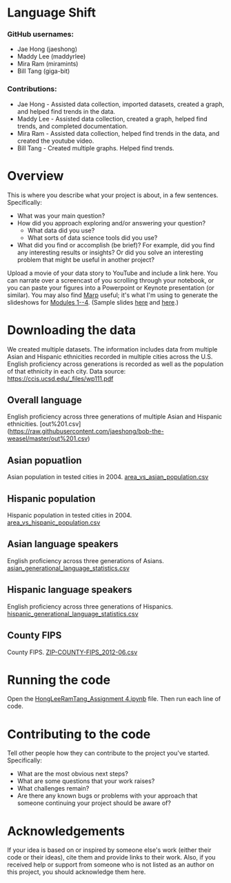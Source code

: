 # Language Shift

### GitHub usernames:
- Jae Hong (jaeshong)
- Maddy Lee (maddyrlee)
- Mira Ram (miramints)
- Bill Tang (giga-bit)

### Contributions:
- Jae Hong - Assisted data collection, imported datasets, created a graph, and helped find trends in the data.
- Maddy Lee - Assisted data collection, created a graph, helped find trends, and completed documentation.
- Mira Ram - Assisted data collection, helped find trends in the data, and created the youtube video.
- Bill Tang - Created multiple graphs. Helped find trends.

# Overview

This is where you describe what your project is about, in a few sentences.  Specifically:
- What was your main question?
- How did you approach exploring and/or answering your question?
  - What data did you use?
  - What sorts of data science tools did you use?
- What did you find or accomplish (be brief)?  For example, did you find any interesting results or insights?  Or did you solve an interesting problem that might be useful in another project?

Upload a movie of your data story to YouTube and include a link here.  You can narrate over a screencast of you scrolling through your notebook, or you can paste your figures into a Powerpoint or Keynote presentation (or similar).  You may also find [Marp](https://yhatt.github.io/marp/) useful; it's what I'm using to generate the slideshows for [Modules 1--4](https://github.com/ContextLab/storytelling-with-data/blob/master/slides/outline.md).  (Sample slides [here](https://github.com/ContextLab/storytelling-with-data/blob/master/slides/modules_and_numpy.md) and [here](https://github.com/ContextLab/storytelling-with-data/blob/master/slides/pandas.md).)

# Downloading the data

We created multiple datasets. The information includes data from multiple Asian and Hispanic ethnicities recorded in multiple cities across the U.S. English proficiency across generations is recorded as well as the population of that ethnicity in each city. 
Data source: https://ccis.ucsd.edu/_files/wp111.pdf

## Overall language
English proficiency across three generations of multiple Asian and Hispanic ethnicities. [out%201.csv] (https://raw.githubusercontent.com/jaeshong/bob-the-weasel/master/out%201.csv)
## Asian popuatlion
Asian population in tested cities in 2004. [area_vs_asian_population.csv](https://raw.githubusercontent.com/jaeshong/bob-the-weasel/master/area_vs_asian_population.csv)
## Hispanic population
Hispanic population in tested cities in 2004. [area_vs_hispanic_population.csv](https://raw.githubusercontent.com/jaeshong/bob-the-weasel/master/area_vs_hispanic_population.csv)
## Asian language speakers
English proficiency across three generations of Asians. [asian_generational_language_statistics.csv](https://raw.githubusercontent.com/jaeshong/bob-the-weasel/master/asian_generational_language_statistics.csv)
## Hispanic language speakers
English proficiency across three generations of Hispanics. [hispanic_generational_language_statistics.csv]( https://raw.githubusercontent.com/jaeshong/bob-the-weasel/master/hispanic_generational_language_statistics.csv)
## County FIPS
County FIPS. [ZIP-COUNTY-FIPS_2012-06.csv](https://raw.githubusercontent.com/jaeshong/bob-the-weasel/master/ZIP-COUNTY-FIPS_2012-06.csv)

# Running the code

Open the [HongLeeRamTang_Assignment 4.ipynb]() file. Then run each line of code. 

# Contributing to the code

Tell other people how they can contribute to the project you've started.  Specifically:
- What are the most obvious next steps?
- What are some questions that your work raises?
- What challenges remain?
- Are there any known bugs or problems with your approach that someone continuing your project should be aware of?

# Acknowledgements

If your idea is based on or inspired by someone else's work (either their code or their ideas), cite them and provide links to their work.  Also, if you received help or support from someone who is not listed as an author on this project, you should acknowledge them here.
